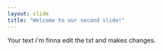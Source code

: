 ```yaml
---
layout: slide
title: "Welcome to our second slide!"
---
```

Your text
i'm finna edit the txt and makes changes.

